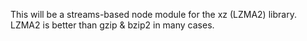 
This will be a streams-based node module for the xz (LZMA2) library. LZMA2 is better than gzip & bzip2 in many cases.
